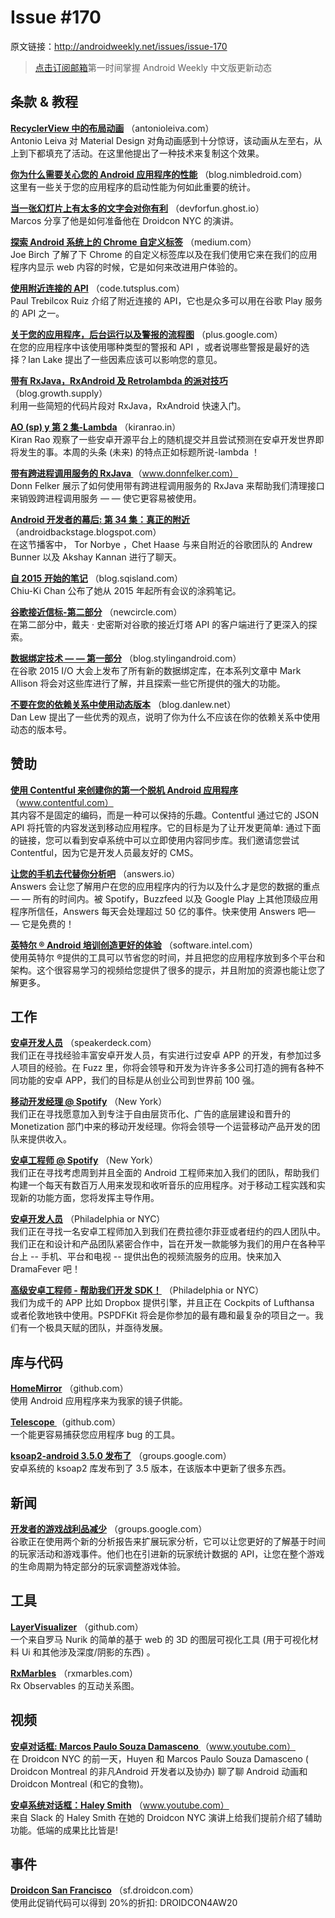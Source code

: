 
# Issue #170

>
原文链接：<http://androidweekly.net/issues/issue-170>

> [点击订阅邮箱](http://tinyletter.com/androidweeklycn)第一时间掌握 Android Weekly 中文版更新动态

## 条款 & 教程

**[RecyclerView 中的布局动画](http://antonioleiva.com/layout-animations-on-recyclerview/)**
（antonioleiva.com）  
Antonio Leiva 对 Material Design 对角动画感到十分惊讶，该动画从左至右，从上到下都填充了活动。在这里他提出了一种技术来复制这个效果。

**[你为什么需要关心您的 Android 应用程序的性能](http://blog.nimbledroid.com/2015/09/03/why-you-should-care-about-app-performance.html)**
（blog.nimbledroid.com）  
这里有一些关于您的应用程序的启动性能为何如此重要的统计。

**[当一张幻灯片上有太多的文字会对你有利](https://devforfun.ghost.io/when-too-many-words-in-a-slide-can-play-in-your-favour/)**
（devforfun.ghost.io）  
Marcos 分享了他是如何准备他在 Droidcon NYC 的演讲。

**[探索 Android 系统上的  Chrome 自定义标签](https://medium.com/ribot-labs/exploring-chrome-customs-tabs-on-android-ef427effe2f4)**
（medium.com）  
Joe Birch 了解了下 Chrome 的自定义标签库以及在我们使用它来在我们的应用程序内显示 web 内容的时候，它是如何来改进用户体验的。

**[使用附近连接的 API](http://code.tutsplus.com/tutorials/google-play-services-using-the-nearby-connections-api--cms-24534)**
（code.tutsplus.com）  
Paul Trebilcox Ruiz 介绍了附近连接的 API，它也是众多可以用在谷歌 Play 服务的 API 之一。

**[关于您的应用程序，后台运行以及警报的流程图](https://plus.google.com/+AndroidDevelopers/posts/GdNrQciPwqo)**
（plus.google.com）  
在您的应用程序中该使用哪种类型的警报和 API ，或者说哪些警报是最好的选择？Ian Lake 提出了一些因素应该可以影响您的意见。

**[带有 RxJava，RxAndroid 及 Retrolambda 的派对技巧](https://blog.growth.supply/party-tricks-with-rxjava-rxandroid-retrolambda-1b06ed7cd29c)**
（blog.growth.supply）  
利用一些简短的代码片段对 RxJava，RxAndroid 快速入门。

**[AO (sp) y 第 2 集-Lambda](http://kiranrao.in/blog/2015/09/06/ao-spy-2/)**
（kiranrao.in）  
Kiran Rao 观察了一些安卓开源平台上的随机提交并且尝试预测在安卓开发世界即将发生的事。本周的头条 (未来) 的特点正如标题所说-lambda ！

**[带有跨进程调用服务的 RxJava ](http://www.donnfelker.com/rxjava-with-aidl-services/)**
（www.donnfelker.com）  
Donn Felker 展示了如何使用带有跨进程调用服务的 RxJava 来帮助我们清理接口来销毁跨进程调用服务 — — 使它更容易被使用。

**[Android 开发者的幕后: 第 34 集：真正的附近](http://androidbackstage.blogspot.com/2015/09/episode-34-really-nearby.html)**
（androidbackstage.blogspot.com）  
在这节播客中， Tor Norbye ，Chet Haase 与来自附近的谷歌团队的 Andrew Bunner 以及 Akshay Kannan 进行了聊天。

**[自 2015 开始的笔记](http://blog.sqisland.com/2015/09/sketchnotes-collection.html)**
（blog.sqisland.com）  
Chiu-Ki Chan 公布了她从 2015 年起所有会议的涂鸦笔记。

**[谷歌接近信标-第二部分](https://newcircle.com/s/post/1761/2015/09/11/google-proximity-beacons---part-2)**
（newcircle.com）  
在第二部分中，戴夫 · 史密斯对谷歌的接近灯塔 API 的客户端进行了更深入的探索。

**[数据绑定技术 — — 第一部分](https://blog.stylingandroid.com/data-binding-part-1/)**
（blog.stylingandroid.com）  
在谷歌 2015 I/O  大会上发布了所有新的数据绑定库，在本系列文章中 Mark Allison 将会对这些库进行了解，并且探索一些它所提供的强大的功能。

**[不要在您的依赖关系中使用动态版本](http://blog.danlew.net/2015/09/09/dont-use-dynamic-versions-for-your-dependencies/)**
（blog.danlew.net）  
Dan Lew 提出了一些优秀的观点，说明了你为什么不应该在你的依赖关系中使用动态的版本号。

## 赞助

**[使用 Contentful 来创建你的第一个脱机 Android 应用程序](https://www.contentful.com/blog/2015/05/29/vault-android-library-content-sync/?utm_campaign=android-weekly-2015-09&utm_medium=email&utm_source=newsletter)**
（www.contentful.com）  
其内容不是固定的编码，而是一种可以保持的乐趣。Contentful 通过它的 JSON API 将托管的内容发送到移动应用程序。它的目标是为了让开发更简单: 通过下面的链接，您可以看到安卓系统中可以立即使用内容同步库。我们邀请您尝试 Contentful，因为它是开发人员最友好的 CMS。

**[让您的手机去代替你分析吧](https://answers.io/?utm_source=sponsor&utm_medium=androidweekly&utm_campaign=androidweekly_9.13.2015&utm_content=sponsor_link)**
（answers.io）  
Answers 会让您了解用户在您的应用程序内的行为以及什么才是您的数据的重点 — — 所有的时间内。被 Spotify，Buzzfeed 以及 Google Play 上其他顶级应用程序所信任，Answers 每天会处理超过 50 亿的事件。快来使用 Answers 吧— — 它是免费的！

**[英特尔 ® Android 培训创造更好的体验](https://software.intel.com/articles/training-series-for-development-on-intel-based-android-devices?cid=&utm_content=General_Developers&utm_medium=Newsletter_Placement&utm_source=Android_Weekly&utm_campaign=Android_ASMO_Q3_15_Digital_Marketing_Campaign)**
（software.intel.com）  
使用英特尔 ®提供的工具可以节省您的时间，并且把您的应用程序放到多个平台和架构。这个很容易学习的视频给您提供了很多的提示，并且附加的资源也能让您了解更多。

## 工作

**[安卓开发人员](https://fuzzproductions.com/jobs/apply/android-developer)**
（speakerdeck.com）  
我们正在寻找经验丰富安卓开发人员，有实进行过安卓 APP 的开发，有参加过多人项目的经验。在 Fuzz 里，你将会领导和开发为许许多多公司打造的拥有各种不同功能的安卓 APP，我们的目标是从创业公司到世界前 100 强。

**[移动开发经理 @ Spotify](https://www.spotify.com/us/jobs/view/o9Pt1fwc/)**
（New York）  
我们正在寻找愿意加入到专注于自由层货币化、广告的底层建设和晋升的 Monetization 部门中来的移动开发经理。你将会领导一个运营移动产品开发的团队来提供收入。

**[安卓工程师 @ Spotify](https://www.spotify.com/us/jobs/view/oqZx1fwH/)**
（New York）  
我们正在寻找考虑周到并且全面的 Android 工程师来加入我们的团队，帮助我们构建一个每天有数百万人用来发现和收听音乐的应用程序。对于移动工程实践和实现新的功能方面，您将发挥主导作用。

**[安卓开发人员](http://www.jsco.re/3c4l)**
（Philadelphia or NYC）  
我们正在寻找一名安卓工程师加入到我们在费拉德尔菲亚或者纽约的四人团队中。我们正在和设计和产品团队紧密合作中，旨在开发一款能够为我们的用户在各种平台上 -- 手机、平台和电视 -- 提供出色的视频流服务的应用。快来加入 DramaFever 吧！

**[高级安卓工程师 - 帮助我们开发 SDK！](https://pspdfkit.com/jobs/#section_android)**
（Philadelphia or NYC）  
我们为成千的 APP 比如 Dropbox 提供引擎，并且正在 Cockpits of Lufthansa 或者伦敦地铁中使用。PSPDFKit 将会是你参加的最有趣和最复杂的项目之一。我们有一个极具天赋的团队，并亟待发展。

## 库与代码

**[HomeMirror](https://github.com/HannahMitt/HomeMirror)**
（github.com）  
使用 Android 应用程序来为我家的镜子供能。

**[Telescope ](https://github.com/mattprecious/telescope)**
（github.com）  
一个能更容易捕获您应用程序 bug 的工具。

**[ksoap2-android 3.5.0 发布了](https://groups.google.com/forum/#!msg/ksoap2-android/ChNnzl8N0EM/F1KwixFNAQAJ)**
（groups.google.com）  
安卓系统的 ksoap2 库发布到了 3.5 版本，在该版本中更新了很多东西。

## 新闻

**[开发者的游戏战利品减少](http://android-developers.blogspot.com/2015/09/play-games-loot-drop-for-developers.html)**
（groups.google.com）  
谷歌正在使用两个新的分析报告来扩展玩家分析，它可以让您更好的了解基于时间的玩家活动和游戏事件。他们也在引进新的玩家统计数据的 API，让您在整个游戏的生命周期为特定部分的玩家调整游戏体验。

## 工具

**[LayerVisualizer](https://github.com/romannurik/LayerVisualizer)**
（github.com）  
一个来自罗马  Nurik 的简单的基于 web 的 3D 的图层可视化工具 (用于可视化材料 Ui 和其他涉及深度/阴影的东西) 。

**[RxMarbles](http://rxmarbles.com/)**
（rxmarbles.com）  
Rx Observables 的互动关系图。

## 视频

**[安卓对话框: Marcos Paulo Souza Damasceno ](https://www.youtube.com/watch?v=X9Edbqs1YiU&feature=youtu.be)**
（www.youtube.com）  
在 Droidcon NYC 的前一天，Huyen 和 Marcos Paulo Souza Damasceno ( Droidcon Montreal 的非凡Android 开发者以及协办) 聊了聊 Android 动画和 Droidcon Montreal (和它的食物)。

**[安卓系统对话框：Haley Smith](https://www.youtube.com/watch?v=I_9GpFFkCYY&feature=youtu.be)**
（www.youtube.com）  
来自 Slack 的 Haley Smith 在她的 Droidcon NYC 演讲上给我们提前介绍了辅助功能。低端的成果比比皆是!

## 事件

**[Droidcon San Francisco](http://sf.droidcon.com/)**
（sf.droidcon.com）  
使用此促销代码可以得到 20%的折扣: DROIDCON4AW20

